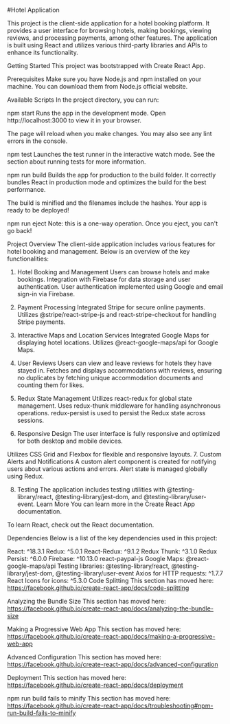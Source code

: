 #Hotel Application

This project is the client-side application for a hotel booking platform. It provides a user interface for browsing hotels, making bookings, viewing reviews, and processing payments, among other features. The application is built using React and utilizes various third-party libraries and APIs to enhance its functionality.

Getting Started
This project was bootstrapped with Create React App.

Prerequisites
Make sure you have Node.js and npm installed on your machine. You can download them from Node.js official website.

Available Scripts
In the project directory, you can run:

npm start
Runs the app in the development mode.
Open http://localhost:3000 to view it in your browser.

The page will reload when you make changes.
You may also see any lint errors in the console.

npm test
Launches the test runner in the interactive watch mode.
See the section about running tests for more information.

npm run build
Builds the app for production to the build folder.
It correctly bundles React in production mode and optimizes the build for the best performance.

The build is minified and the filenames include the hashes.
Your app is ready to be deployed!

npm run eject
Note: this is a one-way operation. Once you eject, you can't go back!

Project Overview
The client-side application includes various features for hotel booking and management. Below is an overview of the key functionalities:

1. Hotel Booking and Management
Users can browse hotels and make bookings.
Integration with Firebase for data storage and user authentication.
User authentication implemented using Google and email sign-in via Firebase.

2. Payment Processing
Integrated Stripe for secure online payments.
Utilizes @stripe/react-stripe-js and react-stripe-checkout for handling Stripe payments.

3. Interactive Maps and Location Services
Integrated Google Maps for displaying hotel locations.
Utilizes @react-google-maps/api for Google Maps.


4. User Reviews
Users can view and leave reviews for hotels they have stayed in.
Fetches and displays accommodations with reviews, ensuring no duplicates by fetching unique accommodation documents and counting them for likes.

5. Redux State Management
Utilizes react-redux for global state management.
Uses redux-thunk middleware for handling asynchronous operations.
redux-persist is used to persist the Redux state across sessions.

6. Responsive Design
The user interface is fully responsive and optimized for both desktop and mobile devices.

Utilizes CSS Grid and Flexbox for flexible and responsive layouts.
7. Custom Alerts and Notifications
A custom alert component is created for notifying users about various actions and errors.
Alert state is managed globally using Redux.

8. Testing
The application includes testing utilities with @testing-library/react, @testing-library/jest-dom, and @testing-library/user-event.
Learn More
You can learn more in the Create React App documentation.

To learn React, check out the React documentation.

Dependencies
Below is a list of the key dependencies used in this project:

React: ^18.3.1
Redux: ^5.0.1
React-Redux: ^9.1.2
Redux Thunk: ^3.1.0
Redux Persist: ^6.0.0
Firebase: ^10.13.0
react-paypal-js
Google Maps: @react-google-maps/api
Testing libraries: @testing-library/react, @testing-library/jest-dom, @testing-library/user-event
Axios for HTTP requests: ^1.7.7
React Icons for icons: ^5.3.0
Code Splitting
This section has moved here: https://facebook.github.io/create-react-app/docs/code-splitting

Analyzing the Bundle Size
This section has moved here: https://facebook.github.io/create-react-app/docs/analyzing-the-bundle-size

Making a Progressive Web App
This section has moved here: https://facebook.github.io/create-react-app/docs/making-a-progressive-web-app

Advanced Configuration
This section has moved here: https://facebook.github.io/create-react-app/docs/advanced-configuration

Deployment
This section has moved here: https://facebook.github.io/create-react-app/docs/deployment

npm run build fails to minify
This section has moved here: https://facebook.github.io/create-react-app/docs/troubleshooting#npm-run-build-fails-to-minify